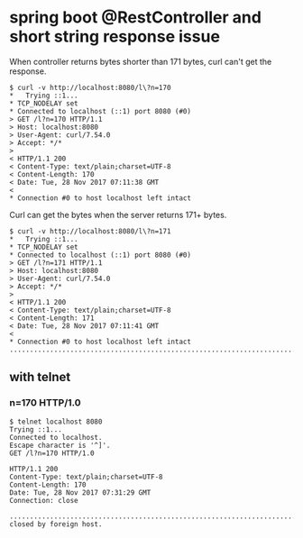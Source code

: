 # spring boot @RestController and short string response issue

When controller returns bytes shorter than 171 bytes, curl can't get the response.

    $ curl -v http://localhost:8080/l\?n=170
    *   Trying ::1...
    * TCP_NODELAY set
    * Connected to localhost (::1) port 8080 (#0)
    > GET /l?n=170 HTTP/1.1
    > Host: localhost:8080
    > User-Agent: curl/7.54.0
    > Accept: */*
    >
    < HTTP/1.1 200
    < Content-Type: text/plain;charset=UTF-8
    < Content-Length: 170
    < Date: Tue, 28 Nov 2017 07:11:38 GMT
    <
    * Connection #0 to host localhost left intact

Curl can get the bytes when the server returns 171+ bytes.

    $ curl -v http://localhost:8080/l\?n=171
    *   Trying ::1...
    * TCP_NODELAY set
    * Connected to localhost (::1) port 8080 (#0)
    > GET /l?n=171 HTTP/1.1
    > Host: localhost:8080
    > User-Agent: curl/7.54.0
    > Accept: */*
    >
    < HTTP/1.1 200
    < Content-Type: text/plain;charset=UTF-8
    < Content-Length: 171
    < Date: Tue, 28 Nov 2017 07:11:41 GMT
    <
    * Connection #0 to host localhost left intact
    ..........................................................................................................................................................................

## with telnet

### n=170 HTTP/1.0

    $ telnet localhost 8080
    Trying ::1...
    Connected to localhost.
    Escape character is '^]'.
    GET /l?n=170 HTTP/1.0
    
    HTTP/1.1 200
    Content-Type: text/plain;charset=UTF-8
    Content-Length: 170
    Date: Tue, 28 Nov 2017 07:31:29 GMT
    Connection: close
    
    ..........................................................................................................................................................................Connection closed by foreign host.
